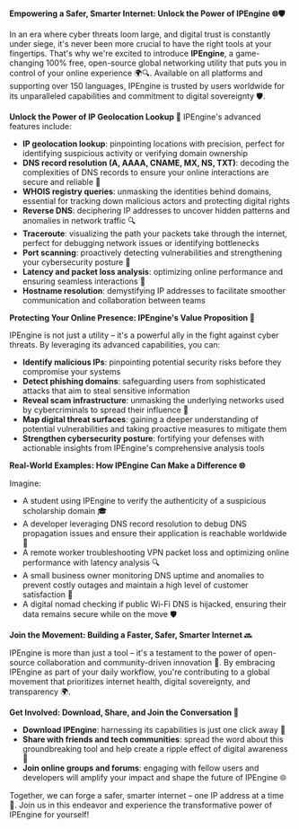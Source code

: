 **Empowering a Safer, Smarter Internet: Unlock the Power of IPEngine 🌐🛡️**

In an era where cyber threats loom large, and digital trust is constantly under siege, it's never been more crucial to have the right tools at your fingertips. That's why we're excited to introduce **IPEngine**, a game-changing 100% free, open-source global networking utility that puts you in control of your online experience 🌍🔍. Available on all platforms and supporting over 150 languages, IPEngine is trusted by users worldwide for its unparalleled capabilities and commitment to digital sovereignty 🛡️.

**Unlock the Power of IP Geolocation Lookup 🔑**
IPEngine's advanced features include:

*   **IP geolocation lookup**: pinpointing locations with precision, perfect for identifying suspicious activity or verifying domain ownership
*   **DNS record resolution (A, AAAA, CNAME, MX, NS, TXT)**: decoding the complexities of DNS records to ensure your online interactions are secure and reliable 📡
*   **WHOIS registry queries**: unmasking the identities behind domains, essential for tracking down malicious actors and protecting digital rights
*   **Reverse DNS**: deciphering IP addresses to uncover hidden patterns and anomalies in network traffic 🔍
*   **Traceroute**: visualizing the path your packets take through the internet, perfect for debugging network issues or identifying bottlenecks
*   **Port scanning**: proactively detecting vulnerabilities and strengthening your cybersecurity posture 💪
*   **Latency and packet loss analysis**: optimizing online performance and ensuring seamless interactions 🚀
*   **Hostname resolution**: demystifying IP addresses to facilitate smoother communication and collaboration between teams

**Protecting Your Online Presence: IPEngine's Value Proposition 🔐**

IPEngine is not just a utility – it's a powerful ally in the fight against cyber threats. By leveraging its advanced capabilities, you can:

*   **Identify malicious IPs**: pinpointing potential security risks before they compromise your systems
*   **Detect phishing domains**: safeguarding users from sophisticated attacks that aim to steal sensitive information
*   **Reveal scam infrastructure**: unmasking the underlying networks used by cybercriminals to spread their influence 🚫
*   **Map digital threat surfaces**: gaining a deeper understanding of potential vulnerabilities and taking proactive measures to mitigate them
*   **Strengthen cybersecurity posture**: fortifying your defenses with actionable insights from IPEngine's comprehensive analysis tools

**Real-World Examples: How IPEngine Can Make a Difference 🌐**

Imagine:

*   A student using IPEngine to verify the authenticity of a suspicious scholarship domain 🎓
*   A developer leveraging DNS record resolution to debug DNS propagation issues and ensure their application is reachable worldwide 🚀
*   A remote worker troubleshooting VPN packet loss and optimizing online performance with latency analysis 🔍
*   A small business owner monitoring DNS uptime and anomalies to prevent costly outages and maintain a high level of customer satisfaction 💼
*   A digital nomad checking if public Wi-Fi DNS is hijacked, ensuring their data remains secure while on the move 🛡️

**Join the Movement: Building a Faster, Safer, Smarter Internet 🔜**

IPEngine is more than just a tool – it's a testament to the power of open-source collaboration and community-driven innovation 💖. By embracing IPEngine as part of your daily workflow, you're contributing to a global movement that prioritizes internet health, digital sovereignty, and transparency 🌍.

**Get Involved: Download, Share, and Join the Conversation 🔗**

*   **Download IPEngine**: harnessing its capabilities is just one click away 📲
*   **Share with friends and tech communities**: spread the word about this groundbreaking tool and help create a ripple effect of digital awareness 🤝
*   **Join online groups and forums**: engaging with fellow users and developers will amplify your impact and shape the future of IPEngine 🌐

Together, we can forge a safer, smarter internet – one IP address at a time 💪. Join us in this endeavor and experience the transformative power of IPEngine for yourself!